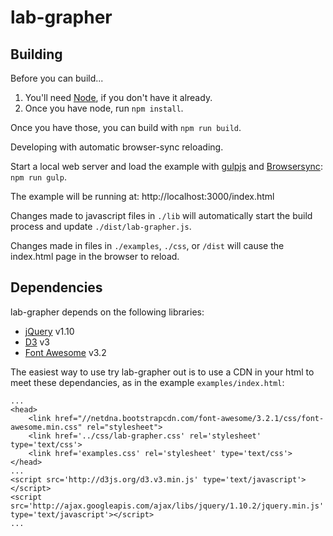 lab-grapher
===========

## Building ##

Before you can build...

1. You'll need [Node](http://nodejs.org/), if you don't have it already.
2. Once you have node, run `npm install`.

Once you have those, you can build with `npm run build`.

Developing with automatic browser-sync reloading.

Start a local web server and load the example with [gulpjs](https://gulpjs.com/) and [Browsersync](https://browsersync.io/docs/gulp): `npm run gulp`.

The example will be running at: http://localhost:3000/index.html

Changes made to javascript files in `./lib` will automatically start the build process and update `./dist/lab-grapher.js`.

Changes made in files in `./examples`, `./css`, or `/dist` will cause the index.html page in the browser to reload.

## Dependencies ##

lab-grapher depends on the following libraries:

* [jQuery](http://jquery.com/) v1.10
* [D3](http://d3js.org/) v3
* [Font Awesome](http://fontawesome.io/) v3.2

The easiest way to use try lab-grapher out is to use a CDN in your html
to meet these dependancies, as in the example `examples/index.html`:

    ...
    <head>
        <link href="//netdna.bootstrapcdn.com/font-awesome/3.2.1/css/font-awesome.min.css" rel="stylesheet">
        <link href='../css/lab-grapher.css' rel='stylesheet' type='text/css'>
        <link href='examples.css' rel='stylesheet' type='text/css'>
    </head>
    ...
    <script src='http://d3js.org/d3.v3.min.js' type='text/javascript'></script>
    <script src='http://ajax.googleapis.com/ajax/libs/jquery/1.10.2/jquery.min.js' type='text/javascript'></script>
    ...
